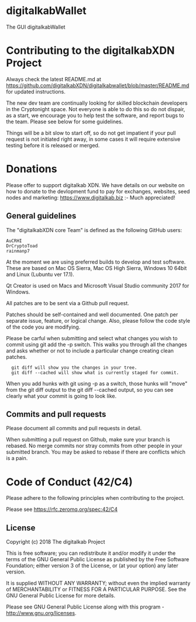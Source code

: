  # digitalkabWallet
The GUI digitalkabWallet
 # Contributing to the digitalkabXDN Project
 
 Always check the latest README.md at https://github.com/digitalkabXDN/digitalkabwallet/blob/master/README.md for updated instructions.

The new dev team are continually looking for skilled blockchain developers in the Cryptonight space. Not everyone is able to do this so do not dispair,
as a start, we encourage you to help test the software, and report bugs to the team. Please see below for some guidelines. 

Things will be a bit slow to start off, so do not get impatient if your pull request is not initiated right away, in some cases it will require extensive testing before it is released or merged.

 # Donations

Please offer to support digitalkab XDN. We have details on our website on how to donate to the devlopment fund to pay for exchanges, websites, seed nodes and marketing: https://www.digitalkab.biz :- Much appreciated!

## General guidelines

The "digitalkabXDN core Team" is defined as the following GitHub users:

 	AuCRHI
 	DrCryptoToad
	rainmanp7
  
At the moment we are using preferred builds to develop and test software.
These are based on Mac OS Sierra, Mac OS High Sierra, Windows 10 64bit and Linux (Lubuntu ver 17.1).

Qt Creator is used on Macs and Microsoft Visual Studio community 2017 for Windows.

All patches are to be sent via a Github pull request. 

Patches should be self-contained and well documented. 
One patch per separate issue, feature, or logical change. Also, please follow the code style of the code you are 
modifying. 

Please be carful when submitting and select
what changes you wish to commit using git add the -p switch. This 
walks you through all the changes and asks whether or not to
include a particular change creating clean patches. 

      git diff will show you the changes in your tree.
      git diff --cached will show what is currently staged for commit. 

When you add hunks with git using -p as a switch, those hunks will
"move" from the git diff output to the git diff --cached output,
so you can see clearly what your commit is going to look like.

## Commits and pull requests

Please document all commits and pull requests in detail.

When submitting a pull request on Github, make sure your branch is
rebased. No merge commits nor stray commits from other people in
your submitted branch. You may be asked to rebase if there
are conflicts which is a pain.

# Code of Conduct (42/C4)

Please adhere to the following principles when contributing to the project.

Please see https://rfc.zeromq.org/spec:42/C4

## License

Copyright (c) 2018 The digitalkab Project 

This is free software; you can redistribute it and/or modify it under the terms of the GNU General Public License as published by the Free Software Foundation; either version 3 of the License, or (at your option) any later version.

It is supplied WITHOUT ANY WARRANTY; without even the implied warranty of MERCHANTABILITY or FITNESS FOR A PARTICULAR PURPOSE. See the GNU General Public License for more details.

Please see GNU General Public License along with this program -  <http://www.gnu.org/licenses>.
